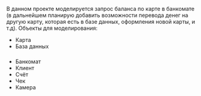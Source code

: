 В данном проекте моделируется запрос баланса по карте в банкомате (в дальнейшем планирую добавить возможности перевода денег на другую карту, которая есть в базе данных, оформления новой карты, и т.д).
Объекты для моделирования:

- Карта
- База данных
###
- Банкомат
- Клиент
- Счёт
- Чек
- Камера